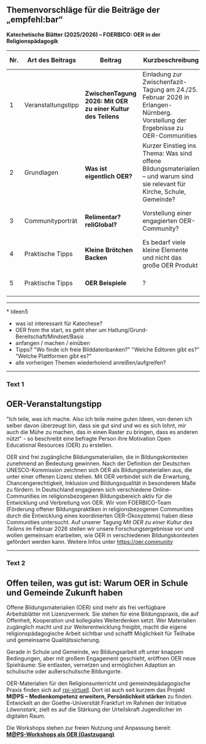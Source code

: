 ## Themenvorschläge für die Beiträge der „empfehl:bar“  
**Katechetische Blätter (2025/2026) – FOERBICO: OER in der Religionspädagogik**

| Nr. | Art des Beitrags      | Beitrag                                     | Kurzbeschreibung                                                                 | Bezug zu OER/ OER to go                                                            | Geplantes Heft | Abgabe bis             | Autor:in       |
|-----|-----------------------|---------------------------------------------|----------------------------------------------------------------------------------|---------------------------------------------------------------------------|----------------|------------------------|----------------|
| 1   | Veranstaltungstipp    | **ZwischenTagung 2026: Mit OER zu einer Kultur des Teilens** | Einladung zur Zwischenfazit-Tagung am 24./25. Februar 2026 in Erlangen-Nürnberg. Vorstellung der Ergebnisse zu OER-Communities | Förderung einer OER-Kultur in religionsbezogenen Communites                | 4/2025         | Anfang August 2025     | Phillip        |
| 2   | Grundlagen            | **Was ist eigentlich OER?**                 | Kurzer Einstieg ins Thema: Was sind offene Bildungsmaterialien – und warum sind sie relevant für Kirche, Schule, Gemeinde? | Einführung in OER, mit Link zu Materialien                               | 5/2025         | Anfang September 2025  | Laura          |
| 3  | Communityporträt      | **Relimentar? reliGlobal?**                | Vorstellung einer engagierten OER-Community?                                     | Sichtbarmachung aktiver Netzwerke in der religiösen Bildung             | 1/2026         | Okt/Nov 2026    | Jörg        |
| 4   | Praktische Tipps     | **Kleine Brötchen Backen**                | Es bedarf viele kleine Elemente und nicht das große OER Produkt                                     | Um vor Überforderung zu schützen         | ?         | ?   | Phillip      |
| 5   | Praktische Tipps     | **OER Beispiele**                | ?                                   | ?         | ?         | ?   |   Ludger (& ggf Gina)    |

----

\* Ideen5
- was ist interessant für Katechese?
- OER from the start, es geht eher um Haltung/Grund-Bereitschaft/Mindset/Basis
- anfangen / machen / einüben
- Tipps? "Wo finde ich freie Bilddatenbanken?" "Welche Editoren gibt es?" "Welche Plattformen gibt es?"
- alle vorherigen Themen wiederholend anreißen/aufgreifen?
---
### Text 1

## OER-Veranstaltungstipp
"Ich teile, was ich mache. Also ich teile meine guten Ideen, von denen ich selber davon überzeugt bin, dass sie gut sind und wo es sich lohnt, mir auch die Mühe zu machen, das in einen Raster zu bringen, dass es anderen nützt" - so beschreibt eine befragte Person ihre Motivation Open Educational Resources (OER) zu erstellen.

OER sind frei zugängliche Bildungsmaterialien, die in Bildungskontexten zunehmend an Bedeutung gewinnen. Nach der Definition der Deutschen UNESCO-Kommission zeichnen sich OER als Bildungsmaterialien aus, die unter einer offenen Lizenz stehen. Mit OER verbindet sich die Erwartung, Chancengerechtigkeit, Inklusion und Bildungsqualität in besonderem Maße zu fördern. In Deutschland engagieren sich verschiedene Online-Communities im religionsbezogenen Bildungsbereich aktiv für die Entwicklung und Verbreitung von OER. Wir vom FOERBICO-Team (Förderung offener Bildungspraktiken in religionsbezogenen Communities durch die Entwicklung eines koordinierten OER-Ökosystems) haben diese Communities untersucht. Auf unserer Tagung *Mit OER zu einer Kultur des Teilens* im Februar 2026 stellen wir unsere Forschungsergebnisse vor und wollen gemeinsam erarbeiten, wie OER in verschiedenen Bildungskontexten gefördert werden kann. Weitere Infos unter https://oer.community

---
### Text 2

## Offen teilen, was gut ist: Warum OER in Schule und Gemeinde Zukunft haben

Offene Bildungsmaterialien (OER) sind mehr als frei verfügbare Arbeitsblätter mit Lizenzvermerk. Sie stehen für eine Bildungspraxis, die auf Offenheit, Kooperation und kollegiales Weiterdenken setzt. Wer Materialien zugänglich macht und zur Weiterentwicklung freigibt, macht die eigene religionspädagogische Arbeit sichtbar und schafft Möglichkeit für Teilhabe und gemeinsame Qualitätssicherung.  

Gerade in Schule und Gemeinde, wo Bildungsarbeit oft unter knappen Bedingungen, aber mit großem Engagement geschieht, eröffnen OER neue Spielräume: Sie entlasten, vernetzen und ermöglichen Adaption an schulische oder außerschulische Bildungorte.  

OER-Materialien für den Religionsunterricht und gemeindepädagogische Praxis finden sich auf [rpi-virtuell](https://rpi-virtuell.de/). Dort ist auch seit kurzem das Projekt **M@PS – Medienkompetenz erweitern, Persönlichkeit stärken** zu finden. Entwickelt an der Goethe-Universität Frankfurt im Rahmen der Initiative *Löwenstark*, zielt es auf die Stärkung der Urteilskraft Jugendlicher im digitalen Raum.  

Die Workshops stehen zur freien Nutzung und Anpassung bereit:  
**[M@PS-Workshops als OER (Gastzugang)](https://moodle-connect.s.studiumdigitale.uni-frankfurt.de/moodle/course/view.php?id=57)**

